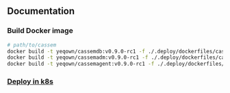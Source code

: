 ## Documentation

### Build Docker image

```sh
# path/to/cassem
docker build -t yeqown/cassemdb:v0.9.0-rc1 -f ./.deploy/dockerfiles/cassemdb.Dockerfile .
docker build -t yeqown/cassemadm:v0.9.0-rc1 -f ./.deploy/dockerfiles/cassemadm.Dockerfile .
docker build -t yeqown/cassemagent:v0.9.0-rc1 -f ./.deploy/dockerfiles/cassemagent.Dockerfile .
```

### [Deploy in k8s](./k8s/README.md)